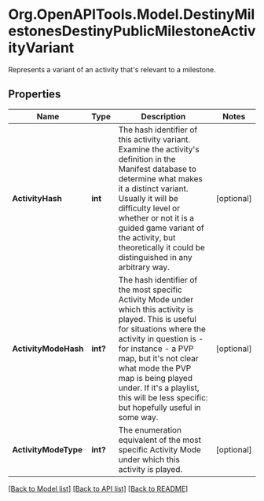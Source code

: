 # Org.OpenAPITools.Model.DestinyMilestonesDestinyPublicMilestoneActivityVariant
Represents a variant of an activity that's relevant to a milestone.

## Properties

Name | Type | Description | Notes
------------ | ------------- | ------------- | -------------
**ActivityHash** | **int** | The hash identifier of this activity variant. Examine the activity&#39;s definition in the Manifest database to determine what makes it a distinct variant. Usually it will be difficulty level or whether or not it is a guided game variant of the activity, but theoretically it could be distinguished in any arbitrary way. | [optional] 
**ActivityModeHash** | **int?** | The hash identifier of the most specific Activity Mode under which this activity is played. This is useful for situations where the activity in question is - for instance - a PVP map, but it&#39;s not clear what mode the PVP map is being played under. If it&#39;s a playlist, this will be less specific: but hopefully useful in some way. | [optional] 
**ActivityModeType** | **int?** | The enumeration equivalent of the most specific Activity Mode under which this activity is played. | [optional] 

[[Back to Model list]](../README.md#documentation-for-models) [[Back to API list]](../README.md#documentation-for-api-endpoints) [[Back to README]](../README.md)

